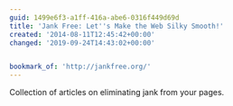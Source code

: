 ```yaml
---
guid: 1499e6f3-a1ff-416a-abe6-0316f449d69d
title: 'Jank Free: Let''s Make the Web Silky Smooth!'
created: '2014-08-11T12:45:42+00:00'
changed: '2019-09-24T14:43:02+00:00'


bookmark_of: 'http://jankfree.org/'
---
```



Collection of articles on eliminating jank from your pages.
